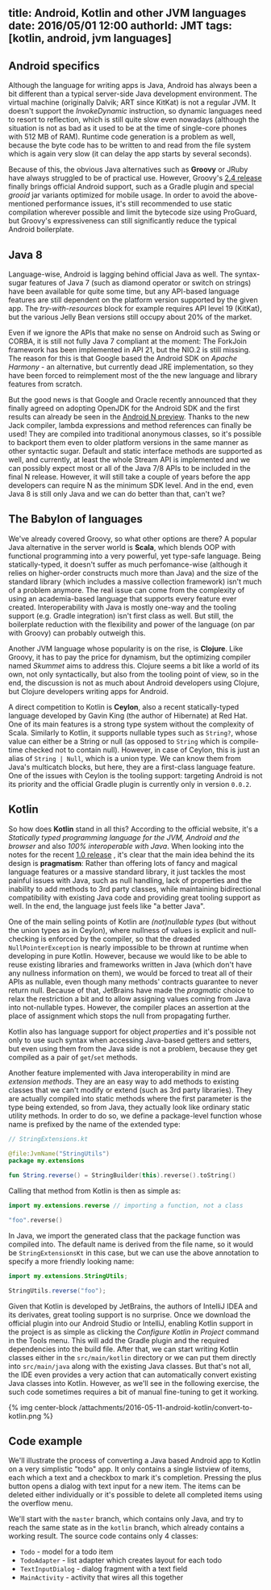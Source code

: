 title: Android, Kotlin and other JVM languages
date: 2016/05/01 12:00
authorId: JMT
tags: [kotlin, android, jvm languages]
---

<!-- more -->

Android specifics
-----------------

Although the language for writing apps is Java, Android has always been a bit different than a typical server-side Java development environment. The virtual machine (originally Dalvik; ART since KitKat) is not a regular JVM. It doesn't support the *InvokeDynamic* instruction, so dynamic languages need to resort to reflection, which is still quite slow even nowadays (although the situation is not as bad as it used to be at the time of single-core phones with 512 MB of RAM). Runtime code generation is a problem as well, because the byte code has to be written to and read from the file system which is again very slow (it can delay the app starts by several seconds).

Because of this, the obvious Java alternatives such as **Groovy** or JRuby have always struggled to be of practical use. However, Groovy's [2.4 release](http://groovy-lang.org/releasenotes/groovy-2.4.html) finally brings official Android support, such as a Gradle plugin and special *grooid* jar variants optimized for mobile usage. In order to avoid the above-mentioned performance issues, it's still recommended to use static compilation wherever possible and limit the bytecode size using ProGuard, but Groovy's expressiveness can still significantly reduce the typical Android boilerplate.

Java 8
------

Language-wise, Android is lagging behind official Java as well. The syntax-sugar features of Java 7 (such as diamond operator or switch on strings) have been available for quite some time, but any API-based language features are still dependent on the platform version supported by the given app. The *try-with-resources* block for example requires API level 19 (KitKat), but the various Jelly Bean versions still occupy about 20% of the market.

Even if we ignore the APIs that make no sense on Android such as Swing or CORBA, it is still not fully Java 7 compliant at the moment: The ForkJoin framework has been implemented in API 21, but the NIO.2 is still missing. The reason for this is that Google based the Android SDK on *Apache Harmony* - an alternative, but currently dead JRE implementation, so they have been forced to reimplement most of the the new language and library features from scratch.

But the good news is that Google and Oracle recently announced that they finally agreed on adopting OpenJDK for the Android SDK and the first results can already be seen in the [Android N preview](http://developer.android.com/preview/j8-jack.html). Thanks to the new Jack compiler, lambda expressions and method references can finally be used! They are compiled into traditional anonymous classes, so it's possible to backport them even to older platform versions in the same manner as other syntactic sugar. Default and static interface methods are supported as well, and currently, at least the whole Stream API is implemented and we can possibly expect most or all of the Java 7/8 APIs to be included in the final N release. However, it will still take a couple of years before the app developers can require N as the minimum SDK level. And in the end, even Java 8 is still only Java and we can do better than that, can't we?

The Babylon of languages
------------------------

We've already covered Groovy, so what other options are there? A popular Java alternative in the server world is **Scala**, which blends OOP with functional programming into a very powerful, yet type-safe language. Being statically-typed, it doesn't suffer as much perfomance-wise (although it relies on higher-order constructs much more than Java) and the size of the standard library (which includes a massive collection framework) isn't much of a problem anymore. The real issue can come from the complexity of using an academia-based language that supports every feature ever created. Interoperability with Java is mostly one-way and the tooling support (e.g. Gradle integration) isn't first class as well. But still, the boilerplate reduction with the flexibility and power of the language (on par with Groovy) can probably outweigh this.

Another JVM language whose popularity is on the rise, is **Clojure**. Like Groovy, it has to pay the price for dynamism, but the optimizing compiler named *Skummet* aims to address this. Clojure seems a bit like a world of its own, not only syntactically, but also from the tooling point of view, so in the end, the discussion is not as much about Android developers using Clojure, but Clojure developers writing apps for Android.

A direct competition to Kotlin is **Ceylon**, also a recent statically-typed language developed by Gavin King (the author of Hibernate) at Red Hat. One of its main features is a strong type system without the complexity of Scala. Similarly to Kotlin, it supports nullable types such as `String?`, whose value can either be a String or null (as opposed to `String` which is compile-time checked not to contain null). However, in case of Ceylon, this is just an alias of `String | Null`, which is a union type. We can know them from Java's multicatch blocks, but here, they are a first-class language feature. One of the issues with Ceylon is the tooling support: targeting Android is not its priority and the official Gradle plugin is currently only in version `0.0.2`.

Kotlin
------

So how does **Kotlin** stand in all this? According to the official website, it's a *Statically typed programming language for the JVM, Android and the browser* and also *100% interoperable with Java*.  When looking into the notes for the recent [1.0 release](https://blog.jetbrains.com/kotlin/2016/02/kotlin-1-0-released-pragmatic-language-for-jvm-and-android/) , it's clear that the main idea behind the its design is **pragmatism**: Rather than offering lots of fancy and magical language features or a massive standard library, it just tackles the most painful issues with Java, such as null handling, lack of properties and the inability to add methods to 3rd party classes, while maintaining bidirectional compatibility with existing Java code and providing great tooling support as well. In the end, the language just feels like "a better Java".

One of the main selling points of Kotlin are *(not)nullable types* (but without the union types as in Ceylon), where nullness of values is explicit and null-checking is enforced by the compiler, so that the dreaded `NullPointerException` is nearly impossible to be thrown at runtime when developing in pure Kotlin. However, because we would like to be able to reuse existing libraries and frameworks written in Java (which don't have any nullness information on them), we would be forced to treat all of their APIs as nullable, even though many methods' contracts guarantee to never return null. Because of that, JetBrains have made the *pragmatic* choice to relax the restriction a bit and to allow assigning values coming from Java into not-nullable types. However, the compiler places an assertion at the place of assignment which stops the null from propagating further.

Kotlin also has language support for object *properties* and it's possible not only to use such syntax when accessing Java-based getters and setters, but even using them from the Java side is not a problem, because they get compiled as a pair of `get`/`set` methods.

Another feature implemented with Java interoperability in mind are *extension methods*. They are an easy way to add methods to existing classes that we can't modify or extend (such as 3rd party libraries). They are actually compiled into static methods where the first parameter is the type being extended, so from Java, they actually look like ordinary static utility methods. In order to do so, we define a package-level function whose name is prefixed by the name of the extended type:

```kotlin
// StringExtensions.kt

@file:JvmName("StringUtils")
package my.extensions

fun String.reverse() = StringBuilder(this).reverse().toString()
```

Calling that method from Kotlin is then as simple as:

```kotlin
import my.extensions.reverse // importing a function, not a class

"foo".reverse()
```

In Java, we import the generated class that the package function was compiled into. The default name is derived from the file name, so it would be `StringExtensionsKt` in this case, but we can use the above annotation to specify a more friendly looking name:

```java
import my.extensions.StringUtils;

StringUtils.reverse("foo");
```

Given that Kotlin is developed by JetBrains, the authors of IntelliJ IDEA and its derivates, great tooling support is no surprise. Once we download the official plugin into our Android Studio or IntelliJ, enabling Kotlin support in the project is as simple as clicking the *Configure Kotlin in Project* command in the Tools menu. This will add the Gradle plugin and the required dependencies into the build file. After that, we can start writing Kotlin classes either in the `src/main/kotlin` directory or we can put them directly into `src/main/java` along with the existing Java classes. But that's not all, the IDE even provides a very action that can automatically convert existing Java classes into Kotlin. However, as we'll see in the following exercise, the such code sometimes requires a bit of manual fine-tuning to get it working.

{% img center-block /attachments/2016-05-11-android-kotlin/convert-to-kotlin.png %}

Code example
------------

We'll illustrate the process of converting a Java based Android app to Kotlin on a very simplistic "todo" app. It only contains a single listview of items, each which a text and a checkbox to mark it's completion. Pressing the plus button opens a dialog with text input for a new item. The items can be deleted either individually or it's possible to delete all completed items using the overflow menu.

We'll start with the `master` branch, which contains only Java, and try to reach the same state as in the `kotlin` branch, which already contains a working result. The source code contains only 4 classes:
 - `Todo` - model for a todo item
 - `TodoAdapter` - list adapter which creates layout for each todo
 - `TextInputDialog` - dialog fragment with a text field
 - `MainActivity` - activity that wires all this together
 
